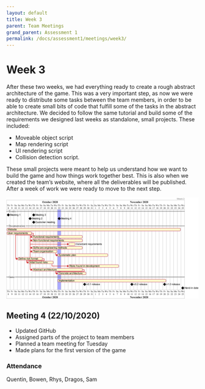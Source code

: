 ```yaml
---
layout: default
title: Week 3
parent: Team Meetings
grand_parent: Assessment 1
permalink: /docs/assessment1/meetings/week3/
---
```


# Week 3

After these two weeks, we had everything ready to create a rough abstract architecture of the game. This was a very important step, as now we were ready to distribute some tasks between the team members, in order to be able to create small bits of code that fulfill some of the tasks in the abstract architecture. We decided to follow the same tutorial and build some of the requirements we designed last weeks as standalone, small projects. These included:
* Moveable object script
* Map rendering script
* UI rendering script
* Collision detection script.

These small projects were meant to help us understand how we want to build the game and how things work together best. 
This is also when we created the team’s website, where all the deliverables will be published. 
After a week of work we were ready to move to the next step.



![gantt chart](https://github.com/Dragon-Boat-Z/Assessment2/blob/website/docs/assets/assessment1/static/week3.png "Gantt chart")

## Meeting 4 (22/10/2020)

* Updated GitHub
* Assigned parts of the project to team members
* Planned a team meeting for Tuesday
* Made plans for the first version of the game

### Attendance

Quentin, Bowen, Rhys, Dragos, Sam
